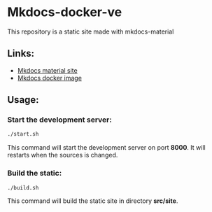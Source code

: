# Mkdocs-docker-ve

This repository is a static site made with mkdocs-material

## Links:

* [Mkdocs material site](https://squidfunk.github.io/mkdocs-material/)
* [Mkdocs docker image](https://hub.docker.com/r/squidfunk/mkdocs-material/)

## Usage:

### Start the development server:

```bash
./start.sh
```

This command will start the development server on port **8000**.
It will restarts when the sources is changed.

### Build the static:

```bash
./build.sh
```

This command will build the static site in directory **src/site**.
